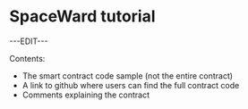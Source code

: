 ﻿---
sidebar_position: 3
---

# SpaceWard tutorial

---EDIT---

Contents:

- The smart contract code sample (not the entire contract)
- A link to github where users can find the full contract code
- Comments explaining the contract